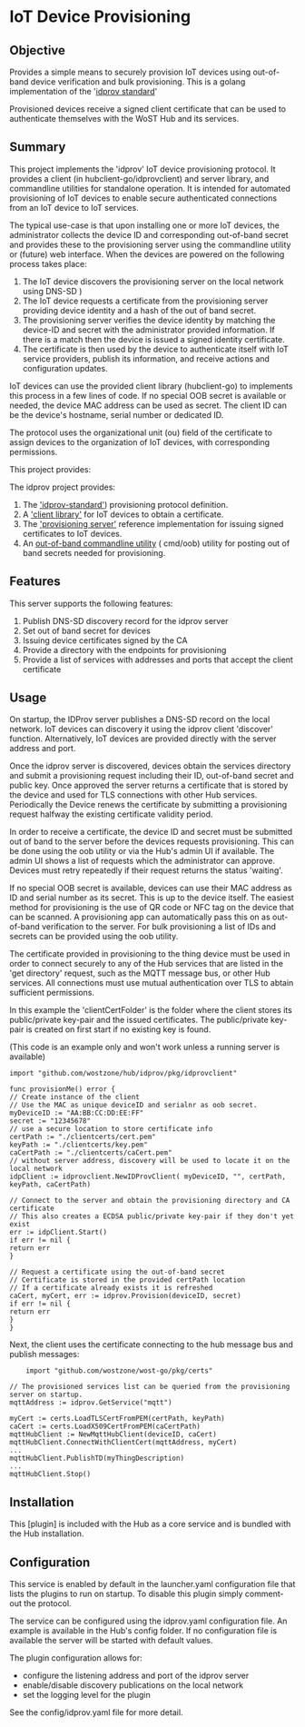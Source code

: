 # IoT Device Provisioning

## Objective

Provides a simple means to securely provision IoT devices using out-of-band device verification and
bulk provisioning. This is a golang implementation of
the '[idprov standard](https://github.com/wostzone/idprov-standard)'

Provisioned devices receive a signed client certificate that can be used to authenticate themselves
with the WoST Hub and its services.

## Summary

This project implements the 'idprov' IoT device provisioning protocol. It provides a client (in
hubclient-go/idprovclient) and server library, and commandline utilities for standalone operation.
It is intended for automated provisioning of IoT devices to enable secure authenticated connections
from an IoT device to IoT services.

The typical use-case is that upon installing one or more IoT devices, the administrator collects the
device ID and corresponding out-of-band secret and provides these to the provisioning server using
the commandline utility or (future) web interface. When the devices are powered on the following
process takes place:

1. The IoT device discovers the provisioning server on the local network using DNS-SD )
2. The IoT device requests a certificate from the provisioning server providing device identity and
   a hash of the out of band secret.
3. The provisioning server verifies the device identity by matching the device-ID and secret with
   the administrator provided information. If there is a match then the device is issued a signed
   identity certificate.
4. The certificate is then used by the device to authenticate itself with IoT service providers,
   publish its information, and receive actions and configuration updates.

IoT devices can use the provided client library (hubclient-go) to implements this process in a few
lines of code. If no special OOB secret is available or needed, the device MAC address can be used
as secret. The client ID can be the device's hostname, serial number or dedicated ID.

The protocol uses the organizational unit (ou) field of the certificate to assign devices to the
organization of IoT devices, with corresponding permissions.

This project provides:

The idprov project provides:

1. The ['idprov-standard'](https://github.com/wostzone/idprov-standard)) provisioning protocol
   definition.
2. A ['client library'](https://github.com/wostzone/hub/tree/main/idprov/pkg/idprovclient) for IoT
   devices to obtain a certificate.
3. The ['provisioning server'](https://github.com/wostzone/hub/tree/main/idprov/pkg/idprovserver)
   reference implementation for issuing signed certificates to IoT devices.
4. An [out-of-band commandline utility](https://github.com/wostzone/hub/tree/main/idprov/cmd/oob) (
   cmd/oob) utility for posting out of band secrets needed for provisioning.

## Features

This server supports the following features:

1. Publish DNS-SD discovery record for the idprov server
2. Set out of band secret for devices
3. Issuing device certificates signed by the CA
4. Provide a directory with the endpoints for provisioning
5. Provide a list of services with addresses and ports that accept the client certificate

## Usage

On startup, the IDProv server publishes a DNS-SD record on the local network. IoT devices can
discovery it using the idprov client 'discover' function. Alternatively, IoT devices are provided
directly with the server address and port.

Once the idprov server is discovered, devices obtain the services directory and submit a
provisioning request including their ID, out-of-band secret and public key. Once approved the server
returns a certificate that is stored by the device and used for TLS connections with other Hub
services. Periodically the Device renews the certificate by submitting a provisioning request
halfway the existing certificate validity period.

In order to receive a certificate, the device ID and secret must be submitted out of band to the
server before the devices requests provisioning. This can be done using the oob utility or via the
Hub's admin UI if available. The admin UI shows a list of requests which the administrator can
approve. Devices must retry repeatedly if their request returns the status 'waiting'.

If no special OOB secret is available, devices can use their MAC address as ID and serial number as
its secret. This is up to the device itself. The easiest method for provisioning is the use of QR
code or NFC tag on the device that can be scanned. A provisioning app can automatically pass this on
as out-of-band verification to the server. For bulk provisioning a list of IDs and secrets can be
provided using the oob utility.

The certificate provided in provisioning to the thing device must be used in order to connect
securely to any of the Hub services that are listed in the 'get directory' request, such as the MQTT
message bus, or other Hub services. All connections must use mutual authentication over TLS to
abtain sufficient permissions.

In this example the 'clientCertFolder' is the folder where the client stores its public/private
key-pair and the issued certificates. The public/private key-pair is created on first start if no
existing key is found.

(This code is an example only and won't work unless a running server is available)

```golang
import "github.com/wostzone/hub/idprov/pkg/idprovclient"

func provisionMe() error {
// Create instance of the client
// Use the MAC as unique deviceID and serialnr as oob secret. 
myDeviceID := "AA:BB:CC:DD:EE:FF"
secret := "12345678"
// use a secure location to store certificate info
certPath := "./clientcerts/cert.pem"
keyPath := "./clientcerts/key.pem"
caCertPath := "./clientcerts/caCert.pem"
// without server address, discovery will be used to locate it on the local network 
idpClient := idprovclient.NewIDProvClient( myDeviceID, "", certPath, keyPath, caCertPath)

// Connect to the server and obtain the provisioning directory and CA certificate
// This also creates a ECDSA public/private key-pair if they don't yet exist
err := idpClient.Start()
if err != nil {
return err
}

// Request a certificate using the out-of-band secret
// Certificate is stored in the provided certPath location
// If a certificate already exists it is refreshed
caCert, myCert, err := idprov.Provision(deviceID, secret)
if err != nil {
return err
}
}
```

Next, the client uses the certificate connecting to the hub message bus and publish messages:

```golang
    import "github.com/wostzone/wost-go/pkg/certs"

// The provisioned services list can be queried from the provisioning server on startup. 
mqttAddress := idprov.GetService("mqtt")

myCert := certs.LoadTLSCertFromPEM(certPath, keyPath)
caCert := certs.LoadX509CertFromPEM(caCertPath)
mqttHubClient := NewMqttHubClient(deviceID, caCert)
mqttHubClient.ConnectWithClientCert(mqttAddress, myCert)
...
mqttHubClient.PublishTD(myThingDescription)
...
mqttHubClient.Stop()
```

## Installation

This [plugin] is included with the Hub as a core service and is bundled with the Hub installation.

## Configuration

This service is enabled by default in the launcher.yaml configuration file that lists the plugins to
run on startup. To disable this plugin simply comment-out the protocol.

The service can be configured using the idprov.yaml configuration file. An example is available in
the Hub's config folder. If no configuration file is available the server will be started with
default values.

The plugin configuration allows for:

* configure the listening address and port of the idprov server
* enable/disable discovery publications on the local network
* set the logging level for the plugin

See the config/idprov.yaml file for more detail.

